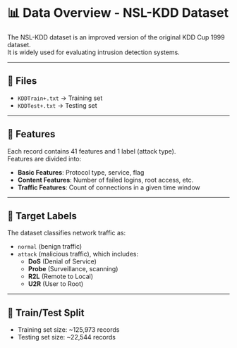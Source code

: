 # 📊 Data Overview - NSL-KDD Dataset

The NSL-KDD dataset is an improved version of the original KDD Cup 1999 dataset.  
It is widely used for evaluating intrusion detection systems.

---

## 📁 Files
- `KDDTrain+.txt` → Training set
- `KDDTest+.txt` → Testing set

---

## 🔑 Features
Each record contains 41 features and 1 label (attack type).  
Features are divided into:
- **Basic Features**: Protocol type, service, flag
- **Content Features**: Number of failed logins, root access, etc.
- **Traffic Features**: Count of connections in a given time window

---

## 🎯 Target Labels
The dataset classifies network traffic as:
- `normal` (benign traffic)
- `attack` (malicious traffic), which includes:
  - **DoS** (Denial of Service)
  - **Probe** (Surveillance, scanning)
  - **R2L** (Remote to Local)
  - **U2R** (User to Root)

---

## 📐 Train/Test Split
- Training set size: ~125,973 records
- Testing set size: ~22,544 records

